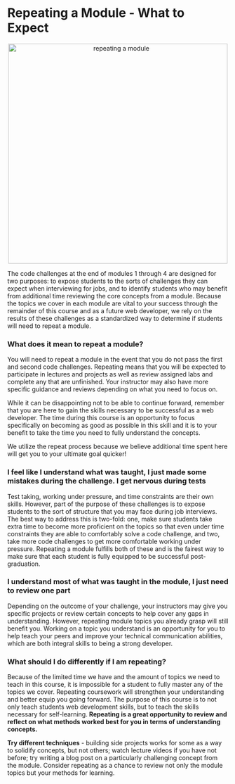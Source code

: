 # Repeating a Module - What to Expect

<p align="center">
 <img src="https://curriculum-content.s3.amazonaws.com/module-3/retake/Image_114_ANIMATION.gif" width="500" alt="repeating a module"/> 
</p>

 The code challenges at the end of modules 1 through 4 are designed for two
purposes: to expose students to the sorts of challenges they can expect when
interviewing for jobs, and to identify students who may benefit from additional
time reviewing the core concepts from a module. Because the topics we cover in
each module are vital to your success through the remainder of this course and
as a future web developer, we rely on the results of these challenges as a
standardized way to determine if students will need to repeat a module.

### What does it mean to repeat a module?

You will need to repeat a module in the event that you do not pass the first
and second code challenges. Repeating means that you will be expected to
participate in lectures and projects as well as review assigned
labs and complete any that are unfinished. Your instructor may also have more
specific guidance and reviews depending on what you need to focus on.

While it can be disappointing not to be able to continue forward, remember that
you are here to gain the skills necessary to be successful as a web developer.
The time during this course is an opportunity to focus specifically on becoming
as good as possible in this skill and it is to your benefit to take the time
you need to fully understand the concepts.

We utilize the repeat process because we believe additional time spent here will
get you to your ultimate goal quicker!

### I feel like I understand what was taught, I just made some mistakes during the challenge. I get nervous during tests

Test taking, working under pressure, and time constraints are their own skills.
However, part of the purpose of these challenges is to expose students to the
sort of structure that you may face during job interviews. The best way to
address this is two-fold: one, make sure students take extra time to become
more proficient on the topics so that even under time constraints they are able
to comfortably solve a code challenge, and two, take more code challenges to
get more comfortable working under pressure. Repeating a module fulfills both
of these and is the fairest way to make sure that each student is fully
equipped to be successful post-graduation.

### I understand most of what was taught in the module, I just need to review one part

Depending on the outcome of your challenge, your instructors may give you
specific projects or review certain concepts to help cover any gaps in
understanding. However, repeating module topics you already grasp will still
benefit you. Working on a topic you understand is an opportunity for
you to help teach your peers and improve your technical communication
abilities, which are both integral skills to being a strong developer.

### What should I do differently if I am repeating?

Because of the limited time we have and the amount of topics we need to teach
in this course, it is impossible for a student to fully master any of
the topics we cover. Repeating coursework will strengthen your understanding and
better equip you going forward. The purpose of this course is to not only teach
students web development skills, but to teach the skills necessary for
self-learning. **Repeating is a great opportunity to review and reflect on what
methods worked best for you in terms of understanding concepts.**

**Try different techniques** - building side projects works for some as a way to
solidify concepts, but not others; watch lecture videos if you have not before;
try writing a blog post on a particularly challenging concept from the module.
Consider repeating as a chance to review not only the module topics but your
methods for learning.
